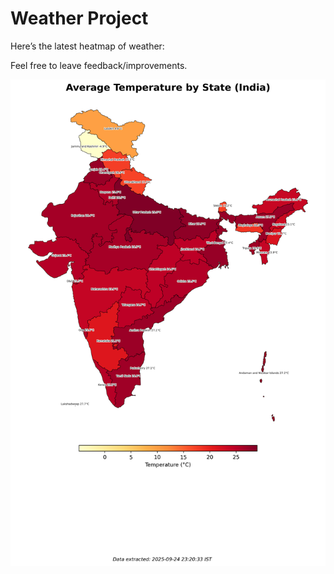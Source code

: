 # Weather Project

Here’s the latest heatmap of weather:

Feel free to leave feedback/improvements.

![India Heatmap](docs/assets/india_heatmap.png?v=D42F6C)
